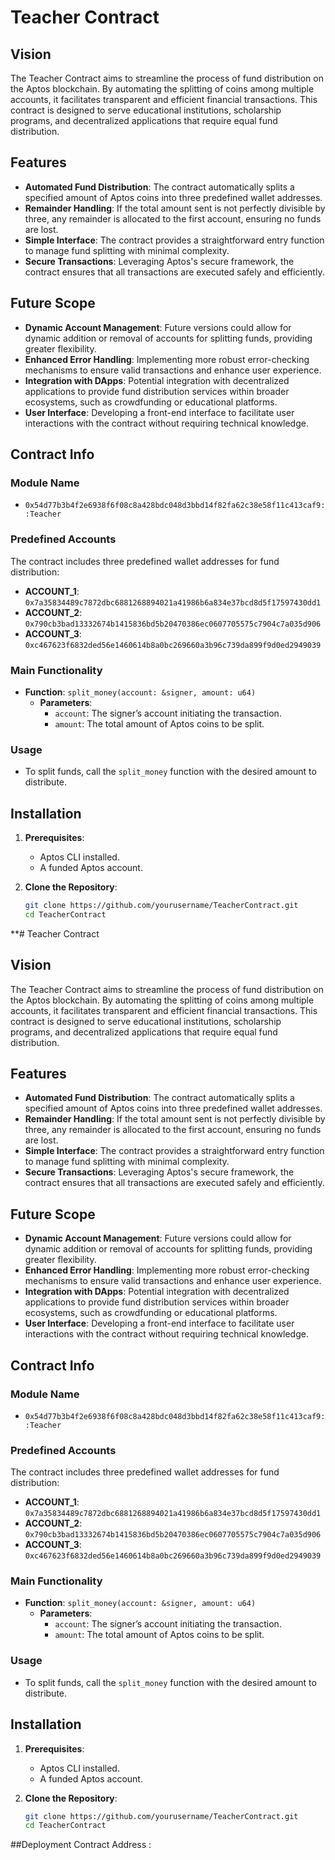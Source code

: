 # Teacher Contract

## Vision

The Teacher Contract aims to streamline the process of fund distribution on the Aptos blockchain. By automating the splitting of coins among multiple accounts, it facilitates transparent and efficient financial transactions. This contract is designed to serve educational institutions, scholarship programs, and decentralized applications that require equal fund distribution.

## Features

- **Automated Fund Distribution**: The contract automatically splits a specified amount of Aptos coins into three predefined wallet addresses.
- **Remainder Handling**: If the total amount sent is not perfectly divisible by three, any remainder is allocated to the first account, ensuring no funds are lost.
- **Simple Interface**: The contract provides a straightforward entry function to manage fund splitting with minimal complexity.
- **Secure Transactions**: Leveraging Aptos's secure framework, the contract ensures that all transactions are executed safely and efficiently.

## Future Scope

- **Dynamic Account Management**: Future versions could allow for dynamic addition or removal of accounts for splitting funds, providing greater flexibility.
- **Enhanced Error Handling**: Implementing more robust error-checking mechanisms to ensure valid transactions and enhance user experience.
- **Integration with DApps**: Potential integration with decentralized applications to provide fund distribution services within broader ecosystems, such as crowdfunding or educational platforms.
- **User Interface**: Developing a front-end interface to facilitate user interactions with the contract without requiring technical knowledge.

## Contract Info

### Module Name
- `0x54d77b3b4f2e6938f6f08c8a428bdc048d3bbd14f82fa62c38e58f11c413caf9::Teacher`

### Predefined Accounts
The contract includes three predefined wallet addresses for fund distribution:

- **ACCOUNT_1**: `0x7a35834489c7872dbc6881268894021a41986b6a834e37bcd8d5f17597430dd1`
- **ACCOUNT_2**: `0x790cb3bad13332674b1415836bd5b20470386ec0607705575c7904c7a035d906`
- **ACCOUNT_3**: `0xc467623f6832ded56e1460614b8a0bc269660a3b96c739da899f9d0ed2949039`

### Main Functionality
- **Function**: `split_money(account: &signer, amount: u64)`
  - **Parameters**:
    - `account`: The signer’s account initiating the transaction.
    - `amount`: The total amount of Aptos coins to be split.

### Usage
- To split funds, call the `split_money` function with the desired amount to distribute.

## Installation

1. **Prerequisites**:
   - Aptos CLI installed.
   - A funded Aptos account.

2. **Clone the Repository**:
   ```bash
   git clone https://github.com/yourusername/TeacherContract.git
   cd TeacherContract
**# Teacher Contract

## Vision

The Teacher Contract aims to streamline the process of fund distribution on the Aptos blockchain. By automating the splitting of coins among multiple accounts, it facilitates transparent and efficient financial transactions. This contract is designed to serve educational institutions, scholarship programs, and decentralized applications that require equal fund distribution.

## Features

- **Automated Fund Distribution**: The contract automatically splits a specified amount of Aptos coins into three predefined wallet addresses.
- **Remainder Handling**: If the total amount sent is not perfectly divisible by three, any remainder is allocated to the first account, ensuring no funds are lost.
- **Simple Interface**: The contract provides a straightforward entry function to manage fund splitting with minimal complexity.
- **Secure Transactions**: Leveraging Aptos's secure framework, the contract ensures that all transactions are executed safely and efficiently.

## Future Scope

- **Dynamic Account Management**: Future versions could allow for dynamic addition or removal of accounts for splitting funds, providing greater flexibility.
- **Enhanced Error Handling**: Implementing more robust error-checking mechanisms to ensure valid transactions and enhance user experience.
- **Integration with DApps**: Potential integration with decentralized applications to provide fund distribution services within broader ecosystems, such as crowdfunding or educational platforms.
- **User Interface**: Developing a front-end interface to facilitate user interactions with the contract without requiring technical knowledge.

## Contract Info

### Module Name
- `0x54d77b3b4f2e6938f6f08c8a428bdc048d3bbd14f82fa62c38e58f11c413caf9::Teacher`

### Predefined Accounts
The contract includes three predefined wallet addresses for fund distribution:

- **ACCOUNT_1**: `0x7a35834489c7872dbc6881268894021a41986b6a834e37bcd8d5f17597430dd1`
- **ACCOUNT_2**: `0x790cb3bad13332674b1415836bd5b20470386ec0607705575c7904c7a035d906`
- **ACCOUNT_3**: `0xc467623f6832ded56e1460614b8a0bc269660a3b96c739da899f9d0ed2949039`

### Main Functionality
- **Function**: `split_money(account: &signer, amount: u64)`
  - **Parameters**:
    - `account`: The signer’s account initiating the transaction.
    - `amount`: The total amount of Aptos coins to be split.

### Usage
- To split funds, call the `split_money` function with the desired amount to distribute.

## Installation

1. **Prerequisites**:
   - Aptos CLI installed.
   - A funded Aptos account.

2. **Clone the Repository**:
   ```bash
   git clone https://github.com/yourusername/TeacherContract.git
   cd TeacherContract
##Deployment 
Contract Address :
